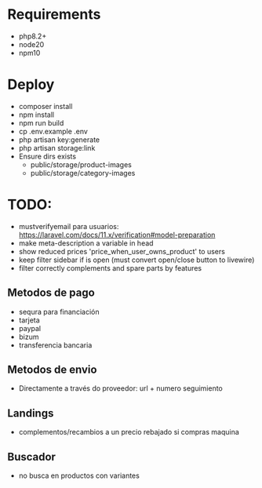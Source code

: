 # Requirements
 - php8.2+
 - node20
 - npm10

# Deploy
 - composer install
 - npm install
 - npm run build
 - cp .env.example .env
 - php artisan key:generate
 - php artisan storage:link
 - Ensure dirs exists
   - public/storage/product-images
   - public/storage/category-images

# TODO:
 - mustverifyemail para usuarios: https://laravel.com/docs/11.x/verification#model-preparation
 - make meta-description a variable in head
 - show reduced prices 'price_when_user_owns_product' to users
 - keep filter sidebar if is open (must convert open/close button to livewire)
 - filter correctly complements and spare parts by features

 ## Metodos de pago
 - sequra para financiación
 - tarjeta
 - paypal
 - bizum
 - transferencia bancaria

 ## Metodos de envio
 - Directamente a través do proveedor: url + numero seguimiento

 ## Landings
 - complementos/recambios a un precio rebajado si compras maquina

 ## Buscador
 - no busca en productos con variantes


